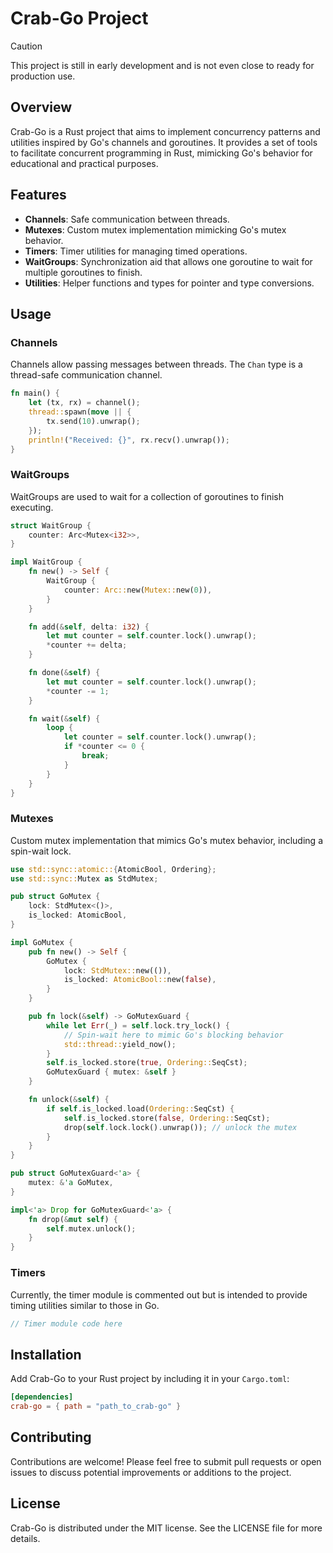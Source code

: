 # Crab-Go Project

> [!CAUTION]
> This project is still in early development and is not even close to ready for production use.

## Overview
Crab-Go is a Rust project that aims to implement concurrency patterns and utilities inspired by Go's channels and goroutines. It provides a set of tools to facilitate concurrent programming in Rust, mimicking Go's behavior for educational and practical purposes.

## Features
- **Channels**: Safe communication between threads.
- **Mutexes**: Custom mutex implementation mimicking Go's mutex behavior.
- **Timers**: Timer utilities for managing timed operations.
- **WaitGroups**: Synchronization aid that allows one goroutine to wait for multiple goroutines to finish.
- **Utilities**: Helper functions and types for pointer and type conversions.

## Usage

### Channels
Channels allow passing messages between threads. The `Chan` type is a thread-safe communication channel.

```rust
fn main() {
    let (tx, rx) = channel();
    thread::spawn(move || {
        tx.send(10).unwrap();
    });
    println!("Received: {}", rx.recv().unwrap());
}
```

### WaitGroups
WaitGroups are used to wait for a collection of goroutines to finish executing.

```rust
struct WaitGroup {
    counter: Arc<Mutex<i32>>,
}

impl WaitGroup {
    fn new() -> Self {
        WaitGroup {
            counter: Arc::new(Mutex::new(0)),
        }
    }

    fn add(&self, delta: i32) {
        let mut counter = self.counter.lock().unwrap();
        *counter += delta;
    }

    fn done(&self) {
        let mut counter = self.counter.lock().unwrap();
        *counter -= 1;
    }

    fn wait(&self) {
        loop {
            let counter = self.counter.lock().unwrap();
            if *counter <= 0 {
                break;
            }
        }
    }
}
```

### Mutexes
Custom mutex implementation that mimics Go's mutex behavior, including a spin-wait lock.

```rust
use std::sync::atomic::{AtomicBool, Ordering};
use std::sync::Mutex as StdMutex;

pub struct GoMutex {
    lock: StdMutex<()>,
    is_locked: AtomicBool,
}

impl GoMutex {
    pub fn new() -> Self {
        GoMutex {
            lock: StdMutex::new(()),
            is_locked: AtomicBool::new(false),
        }
    }

    pub fn lock(&self) -> GoMutexGuard {
        while let Err(_) = self.lock.try_lock() {
            // Spin-wait here to mimic Go's blocking behavior
            std::thread::yield_now();
        }
        self.is_locked.store(true, Ordering::SeqCst);
        GoMutexGuard { mutex: &self }
    }

    fn unlock(&self) {
        if self.is_locked.load(Ordering::SeqCst) {
            self.is_locked.store(false, Ordering::SeqCst);
            drop(self.lock.lock().unwrap()); // unlock the mutex
        }
    }
}

pub struct GoMutexGuard<'a> {
    mutex: &'a GoMutex,
}

impl<'a> Drop for GoMutexGuard<'a> {
    fn drop(&mut self) {
        self.mutex.unlock();
    }
}
```

### Timers
Currently, the timer module is commented out but is intended to provide timing utilities similar to those in Go.

```rust
// Timer module code here
```

## Installation
Add Crab-Go to your Rust project by including it in your `Cargo.toml`:

```toml
[dependencies]
crab-go = { path = "path_to_crab-go" }
```

## Contributing
Contributions are welcome! Please feel free to submit pull requests or open issues to discuss potential improvements or additions to the project.

## License
Crab-Go is distributed under the MIT license. See the LICENSE file for more details.